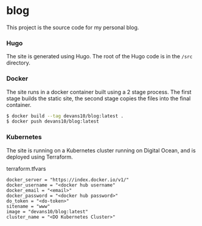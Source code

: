 # blog

This project is the source code for my personal blog.  

### Hugo

The site is generated using Hugo.  The root of the Hugo code is in the `/src` directory.

### Docker
The site runs in a docker container built using a 2 stage process.  The first stage builds the static site, the second stage copies the files into the final container.

```bash
$ docker build --tag devans10/blog:latest .
$ docker push devans10/blog:latest
```

### Kubernetes

The site is running on a Kubernetes cluster running on Digital Ocean, and is deployed using Terraform.

terraform.tfvars
```
docker_server = "https://index.docker.io/v1/"
docker_username = "<docker hub username"
docker_email = "<email>"
docker_password = "<docker hub password>"
do_token = "<do-token>"
sitename = "www"
image = "devans10/blog:latest"
cluster_name = "<DO Kubernetes Cluster>"
```
